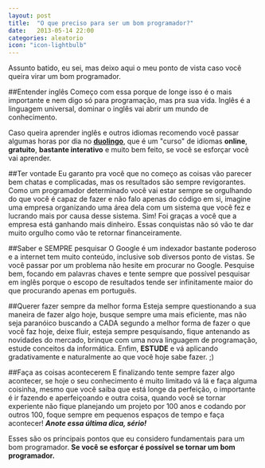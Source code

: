 ```yaml
---
layout: post
title:  "O que preciso para ser um bom programador?"
date:   2013-05-14 22:00
categories: aleatorio
icon: "icon-lightbulb"
---
```


Assunto batido, eu sei, mas deixo aqui o meu ponto de vista caso você queira virar um bom programador.

##Entender inglês
Começo com essa porque de longe isso é o mais importante e nem digo só para programação, mas pra sua vida. Inglês é a linguagem universal, dominar o inglês vai abrir um mundo de conhecimento.

Caso queira aprender inglês e outros idiomas recomendo você passar algumas horas por dia no **[duolingo](http://www.duolingo.com)**, que é um "curso" de idiomas **online**, **gratuito**, **bastante interativo** e muito bem feito, se você se esforçar você vai aprender.

##Ter vontade
Eu garanto pra você que no começo as coisas vão parecer bem chatas e complicadas, mas os resultados são sempre revigorantes. Como um programador determinado você vai estar sempre se orgulhando do que você é capaz de fazer e não falo apenas do código em si, imagine uma empresa organizando uma área dela com um sistema que você fez e lucrando mais por causa desse sistema. Sim! Foi graças a você que a empresa está ganhando mais dinheiro. Essas conquistas não só vão te dar muito orgulho como vão te retornar financeiramente.

##Saber e SEMPRE pesquisar
O Google é um indexador bastante poderoso e a internet tem muito conteúdo, inclusive sob diversos ponto de vistas. Se você passar por um problema não hesite em procurar no Google. Pesquise bem, focando em palavras chaves e tente sempre que possível pesquisar em inglês porque o escopo de resultados tende ser infinitamente maior do que procurando apenas em português.

##Querer fazer sempre da melhor forma
Esteja sempre questionando a sua maneira de fazer algo hoje, busque sempre uma mais eficiente, mas não seja paranóico buscando a CADA segundo a melhor forma de fazer o que você faz hoje, deixe fluir, esteja sempre pesquisando, fique antenando as novidades do mercado, brinque com uma nova linguagem de programação, estude conceitos da informática. Enfim, **ESTUDE** e vá aplicando gradativamente e naturalmente ao que você hoje sabe fazer. ;)

##Faça as coisas acontecerem
E finalizando tente sempre fazer algo acontecer, se hoje o seu conhecimento é muito limitado vá lá e faça alguma coisinha, mesmo que você saiba que está longe da perfeição, o importante é ir fazendo e aperfeiçoando e outra coisa, quando você se tornar experiente não fique planejando um projeto por 100 anos e codando por outros 100, foque sempre em pequenos espaços de tempo e faça acontecer! ***Anote essa última dica, sério!***

Esses são os principais pontos que eu considero fundamentais para um bom programador. **Se você se esforçar é possível se tornar um bom programador.**

